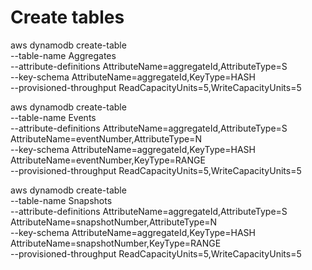 # Create tables

aws dynamodb create-table \
    --table-name Aggregates \
    --attribute-definitions AttributeName=aggregateId,AttributeType=S \
    --key-schema AttributeName=aggregateId,KeyType=HASH \
    --provisioned-throughput ReadCapacityUnits=5,WriteCapacityUnits=5

aws dynamodb create-table \
    --table-name Events \
    --attribute-definitions AttributeName=aggregateId,AttributeType=S AttributeName=eventNumber,AttributeType=N \
    --key-schema AttributeName=aggregateId,KeyType=HASH AttributeName=eventNumber,KeyType=RANGE \
    --provisioned-throughput ReadCapacityUnits=5,WriteCapacityUnits=5

aws dynamodb create-table \
    --table-name Snapshots \
    --attribute-definitions AttributeName=aggregateId,AttributeType=S AttributeName=snapshotNumber,AttributeType=N \
    --key-schema AttributeName=aggregateId,KeyType=HASH AttributeName=snapshotNumber,KeyType=RANGE \
    --provisioned-throughput ReadCapacityUnits=5,WriteCapacityUnits=5
